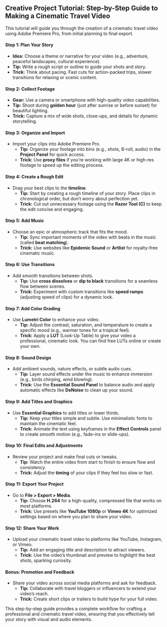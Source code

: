 ## Creative Project Tutorial: Step-by-Step Guide to Making a Cinematic Travel Video

This tutorial will guide you through the creation of a cinematic travel video using Adobe Premiere Pro, from initial planning to final export.

#### **Step 1: Plan Your Story**
   - **Idea:** Choose a theme or narrative for your video (e.g., adventure, peaceful landscapes, cultural experience).
   - **Tip:** Write a rough script or outline to guide your shots and story.
   - **Trick:** Think about pacing. Fast cuts for action-packed trips, slower transitions for relaxing or scenic content.

#### **Step 2: Collect Footage**
   - **Gear:** Use a camera or smartphone with high-quality video capabilities. 
   - **Tip:** Shoot during **golden hour** (just after sunrise or before sunset) for beautiful lighting.
   - **Trick:** Capture a mix of wide shots, close-ups, and details for dynamic storytelling.

#### **Step 3: Organize and Import**
   - Import your clips into Adobe Premiere Pro.
     - **Tip:** Organize your footage into bins (e.g., shots, B-roll, audio) in the **Project Panel** for quick access.
     - **Trick:** Use **proxy files** if you're working with large 4K or high-res footage to speed up the editing process.

#### **Step 4: Create a Rough Edit**
   - Drag your best clips to the **timeline**.
     - **Tip:** Start by creating a rough timeline of your story. Place clips in chronological order, but don’t worry about perfection yet.
     - **Trick:** Cut out unnecessary footage using the **Razor Tool (C)** to keep the edit concise and engaging.

#### **Step 5: Add Music**
   - Choose an epic or atmospheric track that fits the mood.
     - **Tip:** Sync important moments of the video with beats in the music (called **beat matching**).
     - **Trick:** Use websites like **Epidemic Sound** or **Artlist** for royalty-free cinematic music.

#### **Step 6: Use Transitions**
   - Add smooth transitions between shots.
     - **Tip:** Use **cross dissolves** or **dip to black** transitions for a seamless flow between scenes.
     - **Trick:** Experiment with custom transitions like **speed ramps** (adjusting speed of clips) for a dynamic look.

#### **Step 7: Add Color Grading**
   - Use **Lumetri Color** to enhance your video.
     - **Tip:** Adjust the contrast, saturation, and temperature to create a specific mood (e.g., warmer tones for a tropical feel).
     - **Trick:** Apply a **LUT** (Look-Up Table) to give your video a professional, cinematic look. You can find free LUTs online or create your own.

#### **Step 8: Sound Design**
   - Add ambient sounds, nature effects, or subtle audio cues.
     - **Tip:** Layer sound effects under the music to enhance immersion (e.g., birds chirping, wind blowing).
     - **Trick:** Use the **Essential Sound Panel** to balance audio and apply automatic effects like **DeNoise** to clean up your sound.

#### **Step 9: Add Titles and Graphics**
   - Use **Essential Graphics** to add titles or lower thirds.
     - **Tip:** Keep your titles simple and subtle. Use minimalistic fonts to maintain the cinematic feel.
     - **Trick:** Animate the text using keyframes in the **Effect Controls** panel to create smooth motion (e.g., fade-ins or slide-ups).

#### **Step 10: Final Edits and Adjustments**
   - Review your project and make final cuts or tweaks.
     - **Tip:** Watch the entire video from start to finish to ensure flow and consistency.
     - **Trick:** Adjust the **timing** of your clips if they feel too slow or fast.

#### **Step 11: Export Your Project**
   - Go to **File > Export > Media**.
     - **Tip:** Choose **H.264** for a high-quality, compressed file that works on most platforms.
     - **Trick:** Use presets like **YouTube 1080p** or **Vimeo 4K** for optimized settings based on where you plan to share your video.

#### **Step 12: Share Your Work**
   - Upload your cinematic travel video to platforms like YouTube, Instagram, or Vimeo.
     - **Tip:** Add an engaging title and description to attract viewers.
     - **Trick:** Use the video’s thumbnail and preview to highlight the best shots, sparking curiosity.

#### **Bonus: Promotion and Feedback**
   - Share your video across social media platforms and ask for feedback.
     - **Tip:** Collaborate with travel bloggers or influencers to extend your video’s reach.
     - **Trick:** Create short clips or trailers to build hype for your full video.

This step-by-step guide provides a complete workflow for crafting a professional and cinematic travel video, ensuring that you effectively tell your story with visual and audio elements.